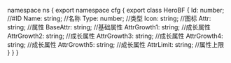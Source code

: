 namespace ns {
	export namespace cfg {
		export class HeroBF {
			Id: number;		//#ID
			Name: string;		//名称
			Type: number;		//类型
			Icon: string;		//图标
			Attr: string;		//属性
			BaseAttr: string;		//基础属性
			AttrGrowth1: string;		//成长属性
			AttrGrowth2: string;		//成长属性
			AttrGrowth3: string;		//成长属性
			AttrGrowth4: string;		//成长属性
			AttrGrowth5: string;		//成长属性
			AttrLimit: string;		//属性上限
		}
	}
}